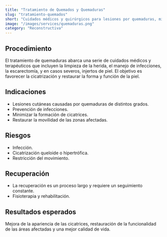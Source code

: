 ```yaml
---
title: "Tratamiento de Quemados y Quemaduras"
slug: "tratamiento-quemados"
short: "Cuidados médicos y quirúrgicos para lesiones por quemaduras, minimizando cicatrices y restaurando función."
image: "/images/services/quemaduras.png"
category: "Reconstructiva"
---
```

## Procedimiento
El tratamiento de quemaduras abarca una serie de cuidados médicos y terapéuticos que incluyen la limpieza de la herida, el manejo de infecciones, la escarectomía, y en casos severos, injertos de piel. El objetivo es favorecer la cicatrización y restaurar la forma y función de la piel.

## Indicaciones
- Lesiones cutáneas causadas por quemaduras de distintos grados.
- Prevención de infecciones.
- Minimizar la formación de cicatrices.
- Restaurar la movilidad de las zonas afectadas.

## Riesgos
- Infección.
- Cicatrización queloide o hipertrófica.
- Restricción del movimiento.

## Recuperación
- La recuperación es un proceso largo y requiere un seguimiento constante.
- Fisioterapia y rehabilitación.

## Resultados esperados
Mejora de la apariencia de las cicatrices, restauración de la funcionalidad de las áreas afectadas y una mejor calidad de vida.